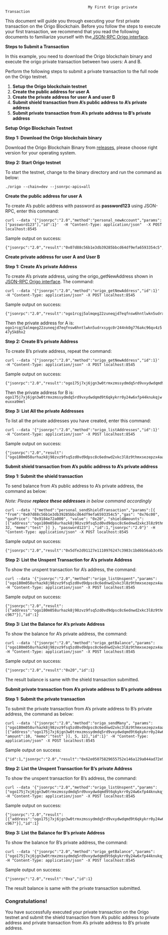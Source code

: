                                          My First Origo private Transaction

This document will guide you through executing your first private transaction on the Origo Blockchain. Before you follow the steps to execute your first transaction, we recommend that you read the following documents to familiarize yourself with the[ JSON-RPC Origo interface](private_transaction.md).

**Steps to Submit a Transaction**

In this example,  you need to download the Origo blockchain binary and execute the origo private transaction between two users: A and B.

Perform the following steps to submit a private transaction to the full node on the Origo testnet.



1. **Setup the Origo blockchain testnet**
2. **Create the public address for user A**
3. **Create the private address for user A and user B**
4. **Submit shield transaction from A’s public address to A’s private address**
5. **Submit private transaction from A’s private address to B’s private address**

**Setup Origo Blockchain Testnet**

**Step 1: Download the Origo blockchain binary**

Download the Origo Blockchain Binary from [releases](https://github.com/origolab/origo-binary/releases), please choose right version for your operating system.

**Step 2: Start Origo testnet**

To start the testnet,  change to the binary directory and run the command as below:


```
./origo --chain=dev --jsonrpc-apis=all
```


**Create the public address for user A**

To create A’s public address with password as **password123** using JSON-RPC, enter this command:


```
curl --data '{"jsonrpc":"2.0","method":"personal_newAccount","params":["password123"],"id":1}'  -H "Content-Type: application/json"  -X POST localhost:8545
```


Sample output on success:


```
{"jsonrpc":"2.0","result":"0x07d88c56b1e3db39285bbcd64df9efa6593354c5","id":1}
```


**Create private address for user A and User B**

**Step 1: Create A’s private Address**

To create A’s private address, using the origo_getNewAddress shown in [JSON-RPC Origo interface](https://github.com/origolab/origo-binary/blob/master/docs/private_transaction.md). The command:


```
curl --data '{"jsonrpc":"2.0","method":"origo_getNewAddress","id":1}' -H "Content-Type: application/json" -X POST localhost:8545
```


 Sample output on success:


```
{"jsonrpc":"2.0","result":"ogo1rcgj5almqeg22zuneqjd7eqfnsw6hntlwkn5udrxsygc0r244nk0g776akc96qv4z547y5k8hx2","id":1}
```


Then the private address for A is:` ogo1rcgj5almqeg22zuneqjd7eqfnsw6hntlwkn5udrxsygc0r244nk0g776akc96qv4z547y5k8hx2`

**Step 2: Create B’s private Address**

To create B’s private address, repeat the command:


```
curl --data '{"jsonrpc":"2.0","method":"origo_getNewAddress","id":1}' -H "Content-Type: application/json" -X POST localhost:8545
```


 Sample output on success:


```
{"jsonrpc":"2.0","result":"ogo175j7xj6jgn3w0trmxzmssydmdq5rd9vxydwdqmd9t6qkykrr0y24w6xfp44knukqjweuxxa9mel","id":1}
```


Then the private address for B is:` ogo175j7xj6jgn3w0trmxzmssydmdq5rd9vxydwdqmd9t6qkykrr0y24w6xfp44knukqjweuxxa9mel`

**Step 3: List All the private Addresses**

To list all the private addresses you have created, enter this command:


```
curl --data '{"jsonrpc":"2.0","method":"origo_listAddresses","id":1}' -H "Content-Type: application/json" -X POST localhost:8545
```


 Sample output on success:


```
{"jsonrpc":"2.0","result":["ogo180m058urhazk8j98zvz9fsq5zd0vd9dpsc8c6ednwd2xkc3l8z9thmxsezepzx4aascp6nrlkd6","ogo175j7xj6jgn3w0trmxzmssydmdq5rd9vxydwdqmd9t6qkykrr0y24w6xfp44knukqjweuxxa9mel","ogo1rcgj5almqeg22zuneqjd7eqfnsw6hntlwkn5udrxsygc0r244nk0g776akc96qv4z547y5k8hx2"],"id":1}
```


**Submit shield transaction from A’s public address to A’s private address**

**Step 1: Submit the shield transaction**

To send balance from A’s public address to A’s private address, the command as below:

_Note: Please **replace these addresses** in below command accordingly_

```
curl --data '{"method":"personal_sendShieldTransaction","params":[{ "from":"0x07d88c56b1e3db39285bbcd64df9efa6593354c5","gas": "0x76c00", "gasPrice": "0x9184e72a000", "value": "0x20", "shieldAmounts": [{"address":"ogo180m058urhazk8j98zvz9fsq5zd0vd9dpsc8c6ednwd2xkc3l8z9thmxsezepzx4aascp6nrlkd6","amount": 32, "memo":"test" }] }, "password123"] ,"id":1,"jsonrpc":"2.0"}' -H "Content-Type: application/json" -X POST localhost:8545
```


 Sample output on success:


```
{"jsonrpc":"2.0","result":"0x5dfe2d91127e1110976247c3983c1bd6b56ab3c45d34f0a81e571367b50ac967","id":1}
```


**Step 2: List the Unspent Transaction for A’s private Address**

To show the unspent transaction for A’s address, the command:


```
curl --data '{"jsonrpc":"2.0","method":"origo_listUnspent","params":["ogo180m058urhazk8j98zvz9fsq5zd0vd9dpsc8c6ednwd2xkc3l8z9thmxsezepzx4aascp6nrlkd6"],"id":1}' -H "Content-Type: application/json" -X POST localhost:8545
```


 Sample output on success:


```
{"jsonrpc":"2.0","result":[{"address":"ogo180m058urhazk8j98zvz9fsq5zd0vd9dpsc8c6ednwd2xkc3l8z9thmxsezepzx4aascp6nrlkd6","amount":"0x20","change":false,"confirmations":"0x0","jsindex":"0x0","jsoutindex":"0x0","memo":"","outindex":"0x0","spendable":true,"txid":"0x5dfe…c967"}],"id":1}
```


**Step 3: List the Balance for A’s private Address**

To show the balance for A’s private address, the command:


```
curl --data '{"jsonrpc":"2.0","method":"origo_getBalance","params":["ogo180m058urhazk8j98zvz9fsq5zd0vd9dpsc8c6ednwd2xkc3l8z9thmxsezepzx4aascp6nrlkd6"],"id":1}' -H "Content-Type: application/json" -X POST localhost:8545
```


Sample output on success:


```
{"jsonrpc":"2.0","result":"0x20","id":1}
```


The result balance is same with the shield transaction submitted.

**Submit private transaction from A’s private address to B’s private address**

**Step 1: Submit the private transaction**

To submit the private transaction from A’s private address to B’s private address, the command as below:


```
curl --data '{"jsonrpc":"2.0","method":"origo_sendMany", "params":["ogo180m058urhazk8j98zvz9fsq5zd0vd9dpsc8c6ednwd2xkc3l8z9thmxsezepzx4aascp6nrlkd6", [{"address":"ogo175j7xj6jgn3w0trmxzmssydmdq5rd9vxydwdqmd9t6qkykrr0y24w6xfp44knukqjweuxxa9mel", "amount":10, "memo":"test" }], 5, 12],"id":1}' -H "Content-Type: application/json" -X POST localhost:8545
```


 Sample output on success:


```
{"id":1,"jsonrpc":"2.0","result":"0x62e05075829655752e146a129a044ad72e95ce33e48ff48118b697e15e7b41e4"}
```


**Step 2: List the Unspent Transaction for B’s private Address**

To show the unspent transaction for B’s address, the command:


```
curl --data '{"jsonrpc":"2.0","method":"origo_listUnspent","params":["ogo175j7xj6jgn3w0trmxzmssydmdq5rd9vxydwdqmd9t6qkykrr0y24w6xfp44knukqjweuxxa9mel"],"id":1}' -H "Content-Type: application/json" -X POST localhost:8545
```


 Sample output on success:


```
{"jsonrpc":"2.0","result":[{"address":"ogo175j7xj6jgn3w0trmxzmssydmdq5rd9vxydwdqmd9t6qkykrr0y24w6xfp44knukqjweuxxa9mel","amount":"0xa","change":false,"confirmations":"0x0","jsindex":"0x0","jsoutindex":"0x0","memo":"","outindex":"0x0","spendable":true,"txid":"0x5dfe…c967"}],"id":1}
```


**Step 3: List the Balance for B’s private Address**

To show the balance for B’s private address, the command:


```
curl --data '{"jsonrpc":"2.0","method":"origo_getBalance","params":["ogo175j7xj6jgn3w0trmxzmssydmdq5rd9vxydwdqmd9t6qkykrr0y24w6xfp44knukqjweuxxa9mel"],"id":1}' -H "Content-Type: application/json" -X POST localhost:8545
```


Sample output on success:


```
{"jsonrpc":"2.0","result":"0xa","id":1}
```


The result balance is same with the private transaction submitted.


### **Congratulations!**

You have successfully executed your private transaction on the Origo testnet and submit the shield transaction from A’s public address to private address and private transaction from A’s private address to B’s private address.


<!-- Docs to Markdown version 1.0β17 -->
